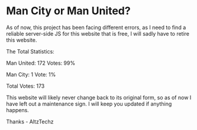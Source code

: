 # Man City or Man United?

As of now, this project has been facing different errors, as I need to find a reliable server-side JS for this website that is free, I will sadly have to retire this website.

The Total Statistics:

Man United: 172 Votes: 99% 

Man City: 1 Vote: 1%

Total Votes: 173

This website will likely never change back to its original form, so as of now I have left out a maintenance sign. I will keep you updated if anything happens.

Thanks - AltzTechz
